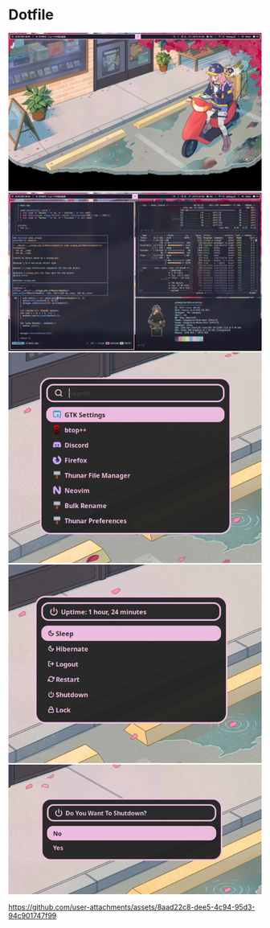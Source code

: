 # Dotfile

<img alt="preview-1" src="./previews/1.png" />
<img alt="preview-2" src="./previews/2.png" />
<img alt="preview-2" src="./previews/3.png" />
<img alt="preview-2" src="./previews/4.png" />
<img alt="preview-2" src="./previews/5.png" />

https://github.com/user-attachments/assets/8aad22c8-dee5-4c94-95d3-94c901747f99
